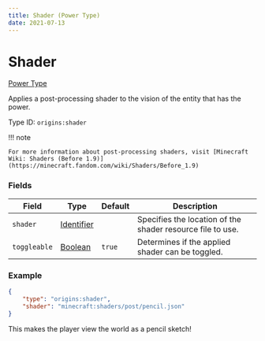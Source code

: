```yaml
---
title: Shader (Power Type)
date: 2021-07-13
---
```


# Shader

[Power Type](../power_types.md)

Applies a post-processing shader to the vision of the entity that has the power.

Type ID: `origins:shader`

!!! note

    For more information about post-processing shaders, visit [Minecraft Wiki: Shaders (Before 1.9)](https://minecraft.fandom.com/wiki/Shaders/Before_1.9)

### Fields

Field  | Type | Default | Description
-------|------|---------|-------------
`shader` | [Identifier](../types/data_types/identifier.md) | | Specifies the location of the shader resource file to use.
`toggleable` | [Boolean](../types/data_types/boolean.md) | `true` | Determines if the applied shader can be toggled.

### Example
```json
{
  	"type": "origins:shader",
  	"shader": "minecraft:shaders/post/pencil.json"
}
```
This makes the player view the world as a pencil sketch!
